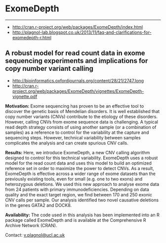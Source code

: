 # ExomeDepth

********

- http://cran.r-project.org/web/packages/ExomeDepth/index.html  
- http://plagnol-lab.blogspot.co.uk/2013/11/faq-and-clarifications-for-exomedepth-r.html  

## A robust model for read count data in exome sequencing experiments and implications for copy number variant calling

- http://bioinformatics.oxfordjournals.org/content/28/21/2747.long  
- http://cran.r-project.org/web/packages/ExomeDepth/vignettes/ExomeDepth-vignette.pdf

**Motivation:** Exome sequencing has proven to be an effective tool to discover the genetic basis of Mendelian disorders. It is well established that copy number variants (CNVs) contribute to the etiology of these disorders. However, calling CNVs from exome sequence data is challenging. A typical read depth strategy consists of using another sample (or a combination of samples) as a reference to control for the variability at the capture and sequencing steps. However, technical variability between samples complicates the analysis and can create spurious CNV calls.

**Results:** Here, we introduce ExomeDepth, a new CNV calling algorithm designed to control for this technical variability. ExomeDepth uses a robust model for the read count data and uses this model to build an optimized reference set in order to maximize the power to detect CNVs. As a result, ExomeDepth is effective across a wider range of exome datasets than the previously existing tools, even for small (e.g. one to two exons) and heterozygous deletions. We used this new approach to analyse exome data from 24 patients with primary immunodeficiencies. Depending on data quality and the exact target region, we find between 170 and 250 exonic CNV calls per sample. Our analysis identified two novel causative deletions in the genes GATA2 and DOCK8.

**Availability:** The code used in this analysis has been implemented into an R package called ExomeDepth and is available at the Comprehensive R Archive Network (CRAN).

Contact: v.plagnol@ucl.ac.uk